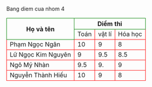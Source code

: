 </html>
<p> Bang diem cua nhom 4
<table border="0.5">
<tr>
<th style="border:1px solid green" rowspan="2">Họ và tên</th> <th style="border:1px solid green" colspan="3">Diểm thi</th> </tr> <tr> <td style="border:1px solid red">Toán</td>
<td style="border:1px solid red">vật lí</td> <td style="border:1px solid red">Hóa học</td> </tr>
<tr><td style="border:1px solid red">Phạm Ngọc Ngân</td><td style="border:1px solid red">10</td><td style="border:1px solid red">9</td><td style="border:1px solid red">8</td></tr> <tr><td
| style="border:1px solid red">Lữ Ngọc Kim Nguyên</td><td style="border:1px solid red">9</td><td style="border:1px solid red">9.5</td><td style="border:1px solid red">8.5</td></tr> <tr><td | style="border:1px solid red">Ngô Mỹ Nhàn</td><td style="border:1px solid red">9.5</td><td style="border:1px solid red">9.</td><td style="border:1px solid red">9</td></tr> <tr><td style="border:1px solid red">Nguyễn Thành Hiếu</td><td style="border:1px solid red">10</td><td style="border:1px solid red">9</td><td style="border:1px solid red">8</td></tr> </table>
